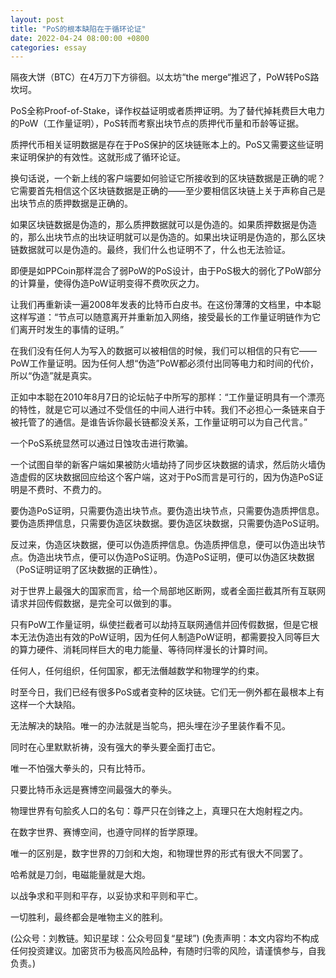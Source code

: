 ```yaml
---
layout: post
title: "PoS的根本缺陷在于循环论证"
date: 2022-04-24 08:00:00 +0800
categories: essay
---
```


隔夜大饼（BTC）在4万刀下方徘徊。以太坊“the merge“推迟了，PoW转PoS路坎坷。

PoS全称Proof-of-Stake，译作权益证明或者质押证明。为了替代掉耗费巨大电力的PoW（工作量证明），PoS转而考察出块节点的质押代币量和币龄等证据。

质押代币相关证明数据是存在于PoS保护的区块链账本上的。PoS又需要这些证明来证明保护的有效性。这就形成了循环论证。

换句话说，一个新上线的客户端要如何验证它所接收到的区块链数据是正确的呢？它需要首先相信这个区块链数据是正确的——至少要相信区块链上关于声称自己是出块节点的质押数据是正确的。

如果区块链数据是伪造的，那么质押数据就可以是伪造的。如果质押数据是伪造的，那么出块节点的出块证明就可以是伪造的。如果出块证明是伪造的，那么区块链数据就可以是伪造的。最终，我们什么也证明不了，什么也无法验证。

即便是如PPCoin那样混合了弱PoW的PoS设计，由于PoS极大的弱化了PoW部分的计算量，使得伪造PoW证明变得不费吹灰之力。

让我们再重新读一遍2008年发表的比特币白皮书。在这份薄薄的文档里，中本聪这样写道：“节点可以随意离开并重新加入网络，接受最长的工作量证明链作为它们离开时发生的事情的证明。”

在我们没有任何人为写入的数据可以被相信的时候，我们可以相信的只有它——PoW工作量证明。因为任何人想“伪造”PoW都必须付出同等电力和时间的代价，所以“伪造”就是真实。

正如中本聪在2010年8月7日的论坛帖子中所写的那样：“工作量证明具有一个漂亮的特性，就是它可以通过不受信任的中间人进行中转。我们不必担心一条链来自于被托管了的通信。是谁告诉你最长链都没关系，工作量证明可以为自己代言。”

一个PoS系统显然可以通过日蚀攻击进行欺骗。

一个试图自举的新客户端如果被防火墙劫持了同步区块数据的请求，然后防火墙伪造虚假的区块数据回应给这个客户端，这对于PoS而言是可行的，因为伪造PoS证明是不费时、不费力的。

要伪造PoS证明，只需要伪造出块节点。要伪造出块节点，只需要伪造质押信息。要伪造质押信息，只需要伪造区块数据。要伪造区块数据，只需要伪造PoS证明。

反过来，伪造区块数据，便可以伪造质押信息。伪造质押信息，便可以伪造出块节点。伪造出块节点，便可以伪造PoS证明。伪造PoS证明，便可以伪造区块数据（PoS证明证明了区块数据的正确性）。

对于世界上最强大的国家而言，给一个局部地区断网，或者全面拦截其所有互联网请求并回传假数据，是完全可以做到的事。

只有PoW工作量证明，纵使拦截者可以劫持互联网通信并回传假数据，但是它根本无法伪造出有效的PoW证明，因为任何人制造PoW证明，都需要投入同等巨大的算力硬件、消耗同样巨大的电力能量、等待同样漫长的计算时间。

任何人，任何组织，任何国家，都无法僭越数学和物理学的约束。

时至今日，我们已经有很多PoS或者变种的区块链。它们无一例外都在最根本上有这样一个大缺陷。

无法解决的缺陷。唯一的办法就是当鸵鸟，把头埋在沙子里装作看不见。

同时在心里默默祈祷，没有强大的拳头要全面打击它。

唯一不怕强大拳头的，只有比特币。

只要比特币永远是赛博空间最强大的拳头。

物理世界有句脍炙人口的名句：尊严只在剑锋之上，真理只在大炮射程之内。

在数字世界、赛博空间，也遵守同样的哲学原理。

唯一的区别是，数字世界的刀剑和大炮，和物理世界的形式有很大不同罢了。

哈希就是刀剑，电磁能量就是大炮。

以战争求和平则和平存，以妥协求和平则和平亡。

一切胜利，最终都会是唯物主义的胜利。

(公众号：刘教链。知识星球：公众号回复“星球”)
(免责声明：本文内容均不构成任何投资建议。加密货币为极高风险品种，有随时归零的风险，请谨慎参与，自我负责。)
